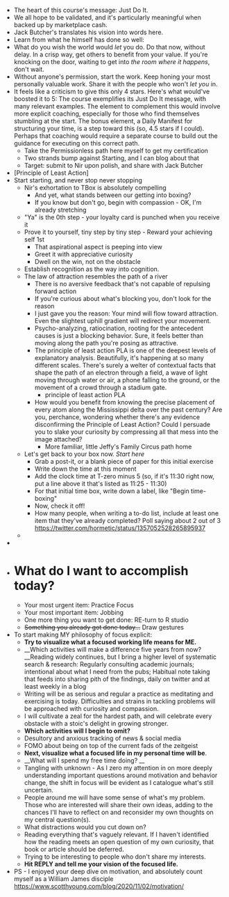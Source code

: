 - The heart of this course's message: Just Do It.
- We all hope to be validated, and it's particularly meaningful when backed up by marketplace cash.
- Jack Butcher's translates his vision into words here. 
- Learn from what he himself has done so well: 
- What do you wish the world would *let* you do. Do that now, without delay. In a crisp way, get others to benefit from your value.  If you're knocking on the door, waiting to get into *the room where it happens*, don't wait. 
- Without anyone's permission, start the work. Keep honing your most personally valuable work. Share it with the people who won't *let you* in.
- It feels like a criticism to give this only 4 stars. Here's what would've boosted it to 5: The course exemplifies its Just Do It message, with many relevant examples. The element to complement this would involve more explicit coaching, especially for those who find themselves stumbling at the start. The bonus element, a Daily Manifest for structuring your time, is a step toward this (so, 4.5 stars if I could). Perhaps that coaching would require a separate course to build out the guidance for executing on this correct path. 
    - Take the Permissionless path here myself to get my certification
    - Two strands bump against Starting, and I can blog about that
    - Target: submit to Nir upon polish, and share with Jack Butcher
- [Principle of Least Action]
- Start starting, and never stop never stopping
    - Nir's exhortation to TBox is absolutely compelling
        - And yet, what stands between our getting into boxing?
        - If you know but don't go, begin with compassion - OK, I'm already stretching
    - "Ya" is the 0th step - your loyalty card is punched when you receive it
    - Prove it to yourself, tiny step by tiny step - Reward your achieving self 1st 
        - That aspirational aspect is peeping into view
        - Greet it with appreciative curiosity
        - Dwell on the win, not on the obstacle
    - Establish recognition as the way into cognition.
    - The law of attraction resembles the path of a river
        - There is no aversive feedback that's not capable of repulsing forward action
        - If you're curious about what's blocking you, don't look for the reason
        - I just gave you the reason: Your mind will flow toward attraction. Even the slightest uphill gradient will redirect your movement.
        - Psycho-analyzing, ratiocination, rooting for the antecedent causes is just a blocking behavior. Sure, it feels better than moving along the path you're posing as attractive. 
        - The principle of least action PLA is one of the deepest levels of explanatory analysis. Beautifully, it's happening at so many different scales. There's surely a welter of contextual facts that shape the path of an electron through a field, a wave of light moving through water or air, a phone falling to the ground, or the movement of a crowd through a stadium gate.
            - principle of least action PLA
        - How would you benefit from knowing the precise placement of every atom along the Mississippi delta over the past century? Are you, perchance, wondering whether there's any evidence disconfirming the Principle of Least Action? Could I persuade you to slake your curiosity by compressing all that mess into the image attached? 
            - More familiar, little Jeffy's Family Circus path home
    - Let's get back to your box now. *Start here*
        - Grab a post-it, or a blank piece of paper for this initial exercise
        - Write down the time at this moment
        - Add the clock time at T-zero minus 5 (so, if it's 11:30 right now, put a line above it that's listed as 11:25 - 11:30)
        - For that initial time box, write down a label, like "Begin time-boxing"
        - Now, check it off!
        - How many people, when writing a to-do list, include at least one item that they've already completed? Poll saying about 2 out of 3 https://twitter.com/hormetic/status/1357052528265895937
    -  
- 
- # What do I want to accomplish today?
    - Your most urgent item: Practice Focus
    - Your most important item: Jobbing
    - One more thing you want to get done: RE-turn to R studio
    - ~~Something you already got done today...~~ Draw gestures
- To start making MY philosophy of focus explicit:
    - **Try to visualize what a focused __working__ life means for ME.**
    - __Which activities will make a difference five years from now? __Reading widely continues, but I bring a higher level of systematic search & research: Regularly consulting academic journals; intentional about what I need from the pubs; Habitual note taking that feeds into sharing pith of the findings, daily on twitter and at least weekly in a blog
    - Writing will be as serious and regular a practice as meditating and exercising is today. Difficulties and strains in tackling problems will be approached with curiosity and compassion.
    - I will cultivate a zeal for the hardest path, and will celebrate every obstacle with a stoic's delight in growing stronger.
    - __Which activities will I begin to omit?__
    - Desultory and anxious tracking of news & social media
    - FOMO about being on top of the current fads of the zeitgeist
    - **Next, visualize what a focused life in my __personal__ time will be**.
    - __What will I spend my free time doing? __
    - Tangling with unknown - As I zero my attention in on more deeply understanding important questions around motivation and behavior change, the shift in focus will be evident as I catalogue what's still uncertain.
    - People around me will have some sense of what's my problem. Those who are interested will share their own ideas, adding to the chances I'll have to reflect on and reconsider my own thoughts on my central question(s).
    - What distractions would you cut down on?
    - Reading everything that's vaguely relevant. If I haven't identified how the reading meets an open question of my own curiosity, that book or article should be deferred.
    - Trying to be interesting to people who don't share my interests.
    - **Hit REPLY and tell me your vision of the focused life.**
- PS - I enjoyed your deep dive on motivation, and absolutely count myself as a William James disciple https://www.scotthyoung.com/blog/2020/11/02/motivation/
